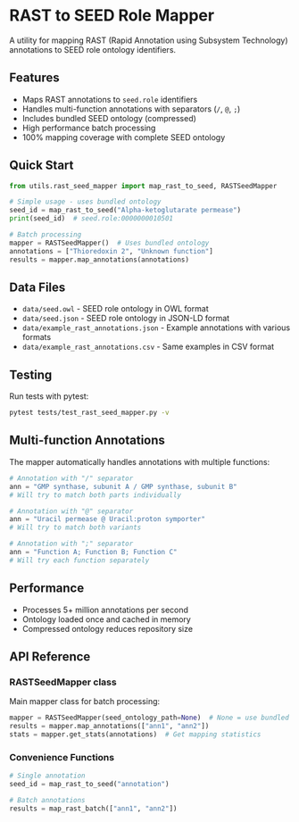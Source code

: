 # RAST to SEED Role Mapper

A utility for mapping RAST (Rapid Annotation using Subsystem Technology) annotations to SEED role ontology identifiers.

## Features

- Maps RAST annotations to `seed.role` identifiers
- Handles multi-function annotations with separators (`/`, `@`, `;`)
- Includes bundled SEED ontology (compressed)
- High performance batch processing
- 100% mapping coverage with complete SEED ontology

## Quick Start

```python
from utils.rast_seed_mapper import map_rast_to_seed, RASTSeedMapper

# Simple usage - uses bundled ontology
seed_id = map_rast_to_seed("Alpha-ketoglutarate permease")
print(seed_id)  # seed.role:0000000010501

# Batch processing
mapper = RASTSeedMapper()  # Uses bundled ontology
annotations = ["Thioredoxin 2", "Unknown function"]
results = mapper.map_annotations(annotations)
```

## Data Files

- `data/seed.owl` - SEED role ontology in OWL format
- `data/seed.json` - SEED role ontology in JSON-LD format
- `data/example_rast_annotations.json` - Example annotations with various formats
- `data/example_rast_annotations.csv` - Same examples in CSV format

## Testing

Run tests with pytest:
```bash
pytest tests/test_rast_seed_mapper.py -v
```

## Multi-function Annotations

The mapper automatically handles annotations with multiple functions:

```python
# Annotation with "/" separator
ann = "GMP synthase, subunit A / GMP synthase, subunit B"
# Will try to match both parts individually

# Annotation with "@" separator  
ann = "Uracil permease @ Uracil:proton symporter"
# Will try to match both variants

# Annotation with ";" separator
ann = "Function A; Function B; Function C"
# Will try each function separately
```

## Performance

- Processes 5+ million annotations per second
- Ontology loaded once and cached in memory
- Compressed ontology reduces repository size

## API Reference

### RASTSeedMapper class

Main mapper class for batch processing:

```python
mapper = RASTSeedMapper(seed_ontology_path=None)  # None = use bundled
results = mapper.map_annotations(["ann1", "ann2"])
stats = mapper.get_stats(annotations)  # Get mapping statistics
```

### Convenience Functions

```python
# Single annotation
seed_id = map_rast_to_seed("annotation")

# Batch annotations
results = map_rast_batch(["ann1", "ann2"])
```